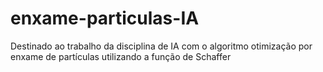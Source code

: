 # enxame-particulas-IA
Destinado ao trabalho da disciplina de IA com o algoritmo otimização por enxame de partículas utilizando a função de Schaffer
